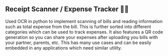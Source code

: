 ## Receipt Scanner / Expense Tracker 🧾📝

Used OCR in python to implement scanning of bills and reading information such as total expense from the bill. This is further sorted into different categories which can be used to track expenses.
It also features a QR code generation so you can share your expenses after uploading you bills with your partner, parents, etc.
This has many use cases and can be easily embedded in any applications which need similar utility.

